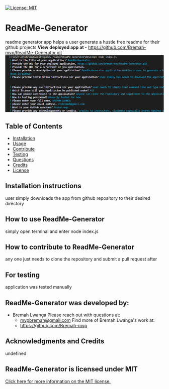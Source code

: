 
  [![License: MIT](https://img.shields.io/badge/License-MIT-yellow.svg)](https://opensource.org/licenses/MIT)
  # ReadMe-Generator
  readme generator app helps a user generate a hustle free readme for their github projects
**View deployed app at -** https://github.com/Bremah-mvp/ReadMe-Generator.git
![ReadMe-Generator screen shot](https://github.com/Bremah-mvp/ReadMe-Generator/blob/master/Develop/assets/node.png)
## Table of Contents
- [Installation](#Installation-instructions)
- [Usage](#How-to-use-ReadMe-Generator)
- [Contribute](#How-to-contribute-to-ReadMe-Generator)
- [Testing](#For-testing)
- [Questions](#ReadMe-Generator-was-developed-by:)
- [Credits](#Acknowledgments-and-Credits)
- [License](#ReadMe-Generator-is-licensed-under-MIT)
## Installation instructions
user simply downloads the app from github repository to their desired directory
## How to use ReadMe-Generator
simply open terminal and enter node index.js
## How to contribute to ReadMe-Generator
any one just needs to clone the repository and submit a pull request after
## For testing
application was tested manually
## ReadMe-Generator was developed by:
- Bremah Lwanga
Please reach out with questions at:
  - mvpbremah@gmail.com
Find more of Bremah Lwanga's work at:
  - https://github.com/Bremah-mvp
## Acknowledgments and Credits
undefined
## ReadMe-Generator is licensed under MIT
[Click here for more information on the MIT license.](https://choosealicense.com/licenses/mit/)
